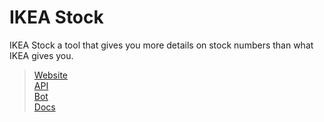 # IKEA Stock
IKEA Stock a tool that gives you more details on stock numbers than what IKEA gives you.

> [Website](https://ikeastock.xyz)\
> [API](https://github.com/IKEAStock/API)\
> [Bot](https://github.com/IKEAStock/bot)\
> [Docs](https://github.com/IKEAStock/documentation)


<!--- ![Logo](https://github.com/IkeaStock/.github/blob/main/ikeaStock.png) --->
